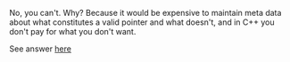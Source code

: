 No, you can't. Why? Because it would be expensive to maintain meta data about what constitutes a valid pointer and what doesn't, and in C++ you don't pay for what you don't want.

See answer [here](https://stackoverflow.com/questions/17202570/c-is-it-possible-to-determine-whether-a-pointer-points-to-a-valid-object)